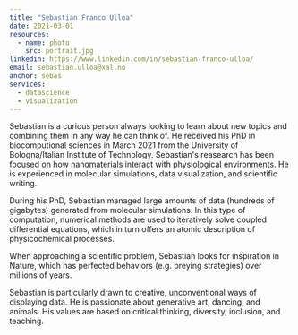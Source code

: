 ```yaml
---
title: "Sebastian Franco Ulloa"
date: 2021-03-01
resources:
  - name: photo
    src: portrait.jpg
linkedin: https://www.linkedin.com/in/sebastian-franco-ulloa/
email: sebastian.ulloa@xal.no
anchor: sebas
services:
  - datascience
  - visualization
---
```

Sebastian is a curious person always looking to learn about 
new topics and combining them in any way he can think of.
He received his PhD in biocomputional sciences in March 2021
from the University of Bologna/Italian Institute of Technology.
Sebastian's reasearch has been focused on how nanomaterials 
interact with physiological environments. He is experienced 
in molecular simulations, data visualization, 
and scientific writing.

<!--more-->

During his PhD, Sebastian managed large amounts of data 
(hundreds of gigabytes) generated from molecular simulations. 
In this type of computation, numerical methods are used to 
iteratively solve coupled differential equations, which in turn 
offers an atomic description of physicochemical processes.

When approaching a scientific problem, Sebastian looks 
for inspiration in Nature, which has perfected behaviors 
(e.g. preying strategies) over millions of years.

Sebastian is particularly drawn to creative, unconventional
ways of displaying data. He is passionate about generative art,
dancing, and animals. His values are based on critical thinking,
diversity, inclusion, and teaching.
